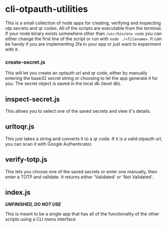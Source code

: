 # cli-otpauth-utilities
This is a small collection of node apps for creating, verifying and inspecting otp secrets and qr codes. All of the scripts are executable from the terminal.  If your node binary exists somewhere other than `/usr/bin/env node` you can either change the first line of the script or run with `node ./<filename>`.  It can be handy if you are implementing 2fa in your app or just want to experiment with it.

### create-secret.js
This will let you create an optauth url and qr code, either by manually entering the base32 secret string or choosing to let the app generate it for you.  The secret object is saved in the local db (level db).

## inspect-secret.js
This allows you to select one of the saved secrets and view it's details.

## urltoqr.js
This just takes a string and converts it to a qr code.  If it is a valid otpauth url, you can scan it with Google Authenticator.

## verify-totp.js
This lets you choose one of the saved secrets or enter one manually, then enter a TOTP and validate.  It returns either 'Validated' or 'Not Validated'.

## index.js
***UNFINISHED, DO NOT USE*** 

This is meant to be a single app that has all of the functionality of the other scripts using a CLI menu interface.